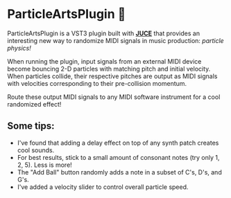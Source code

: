 # ParticleArtsPlugin 🎵

ParticleArtsPlugin is a VST3 plugin built with [**JUCE**](https://juce.com) that provides an interesting new way to randomize MIDI signals in music production: *particle physics!*

When running the plugin, input signals from an external MIDI device become bouncing 2-D particles with matching pitch and initial velocity. When particles collide, their respective pitches are output as MIDI signals with velocities corresponding to their pre-collision momentum.

Route these output MIDI signals to any MIDI software instrument for a cool randomized effect!

## Some tips:

- I've found that adding a delay effect on top of any synth patch creates cool sounds.
- For best results, stick to a small amount of consonant notes (try only 1, 2, 5). Less is more!
- The "Add Ball" button randomly adds a note in a subset of C's, D's, and G's.
- I've added a velocity slider to control overall particle speed.
